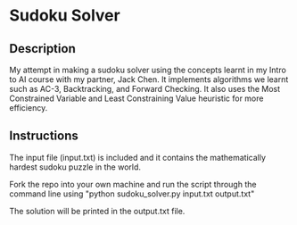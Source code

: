 # Sudoku Solver

## Description
My attempt in making a sudoku solver using the concepts learnt in my Intro to AI course with my partner, Jack Chen. It implements algorithms we learnt such as AC-3, Backtracking, and Forward Checking. It also uses the Most Constrained Variable and Least Constraining Value heuristic for more efficiency.

## Instructions
The input file (input.txt) is included and it contains the mathematically hardest sudoku puzzle in the world.

Fork the repo into your own machine and run the script through the command line using "python sudoku_solver.py input.txt output.txt"

The solution will be printed in the output.txt file.



